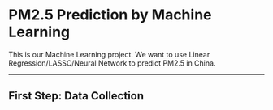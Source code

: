 # PM2.5 Prediction by Machine Learning
This is our Machine Learning project. We want to use Linear Regression/LASSO/Neural Network to predict PM2.5 in China.

---------------------------
## First Step: Data Collection 
